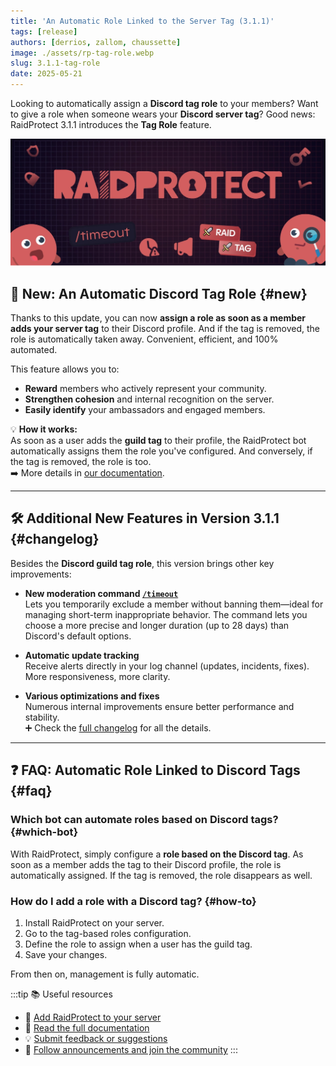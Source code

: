 ```yaml
---
title: 'An Automatic Role Linked to the Server Tag (3.1.1)'
tags: [release]
authors: [derrios, zallom, chaussette]
image: ./assets/rp-tag-role.webp
slug: 3.1.1-tag-role
date: 2025-05-21
---
```


Looking to automatically assign a **Discord tag role** to your members? Want to give a role when someone wears your **Discord server tag**? Good news: RaidProtect 3.1.1 introduces the **Tag Role** feature.

![RaidProtect Tag Role blog post social card](./assets/rp-tag-role.webp)

<!--truncate-->

## 🎉 New: An Automatic Discord Tag Role {#new}

Thanks to this update, you can now **assign a role as soon as a member adds your server tag** to their Discord profile. And if the tag is removed, the role is automatically taken away. Convenient, efficient, and 100% automated.

This feature allows you to:
- **Reward** members who actively represent your community.
- **Strengthen cohesion** and internal recognition on the server.
- **Easily identify** your ambassadors and engaged members.

💡 **How it works:**  
As soon as a user adds the **guild tag** to their profile, the RaidProtect bot automatically assigns them the role you've configured. And conversely, if the tag is removed, the role is too.  
➡️ More details in [our documentation](/features/tag-role).

---

## 🛠️ Additional New Features in Version 3.1.1 {#changelog}

Besides the **Discord guild tag role**, this version brings other key improvements:

- **New moderation command [`/timeout`](/features/moderation#timeout)**  
  Lets you temporarily exclude a member without banning them—ideal for managing short-term inappropriate behavior. The command lets you choose a more precise and longer duration (up to 28 days) than Discord's default options.

- **Automatic update tracking**  
  Receive alerts directly in your log channel (updates, incidents, fixes). More responsiveness, more clarity.

- **Various optimizations and fixes**  
  Numerous internal improvements ensure better performance and stability.  
  ➕ Check the [full changelog](/changelog#3-1-1) for all the details.

---

## ❓ FAQ: Automatic Role Linked to Discord Tags {#faq}

### Which bot can automate roles based on Discord tags? {#which-bot}

With RaidProtect, simply configure a **role based on the Discord tag**. As soon as a member adds the tag to their Discord profile, the role is automatically assigned. If the tag is removed, the role disappears as well.

### How do I add a role with a Discord tag? {#how-to}

1. Install RaidProtect on your server.
2. Go to the tag-based roles configuration.
3. Define the role to assign when a user has the guild tag.
4. Save your changes.

From then on, management is fully automatic.

:::tip 📚 Useful resources
- 🔗 [Add RaidProtect to your server](https://raidprotect.bot/invite)
- 📘 [Read the full documentation](https://docs.raidprotect.bot/)
- 💡 [Submit feedback or suggestions](https://suggestions.raidprotect.bot/)
- 📣 [Follow announcements and join the community](https://raidprotect.bot/discord)
:::